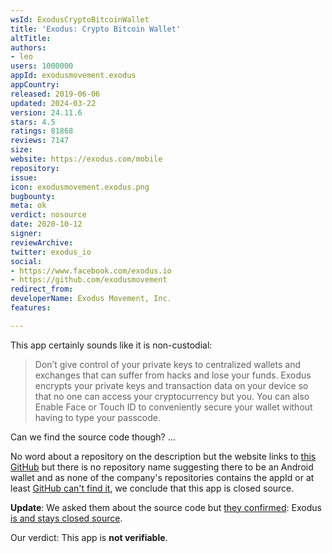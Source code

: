 ```yaml
---
wsId: ExodusCryptoBitcoinWallet
title: 'Exodus: Crypto Bitcoin Wallet'
altTitle: 
authors:
- leo
users: 1000000
appId: exodusmovement.exodus
appCountry: 
released: 2019-06-06
updated: 2024-03-22
version: 24.11.6
stars: 4.5
ratings: 81868
reviews: 7147
size: 
website: https://exodus.com/mobile
repository: 
issue: 
icon: exodusmovement.exodus.png
bugbounty: 
meta: ok
verdict: nosource
date: 2020-10-12
signer: 
reviewArchive: 
twitter: exodus_io
social:
- https://www.facebook.com/exodus.io
- https://github.com/exodusmovement
redirect_from: 
developerName: Exodus Movement, Inc.
features: 

---
```


This app certainly sounds like it is non-custodial:

> Don’t give control of your private keys to centralized wallets and exchanges
that can suffer from hacks and lose your funds. Exodus encrypts your private
keys and transaction data on your device so that no one can access your
cryptocurrency but you. You can also Enable Face or Touch ID to conveniently
secure your wallet without having to type your passcode.

Can we find the source code though? ...

No word about a repository on the description but the website links to
[this GitHub](https://github.com/ExodusMovement) but there is no repository name
suggesting there to be an Android wallet and as none of the company's
repositories contains the appId or at least [GitHub can't find it](https://github.com/search?q=org%3AExodusMovement+%22exodusmovement.exodus%22&type=Code),
we conclude that this app is closed source.

**Update**: We asked them about the source code but
[they confirmed](https://twitter.com/exodus_io/status/1208416689672663046):
Exodus [is and stays closed source](https://support.exodus.io/article/89-is-exodus-open-source).

Our verdict: This app is **not verifiable**.
